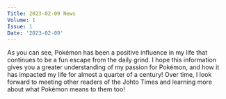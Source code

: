 ```yaml
---
Title: 2023-02-09 News
Volume: 1
Issue: 1
Date: '2023-02-09'
---
```

As you can see, Pokémon has been a positive influence in my life that continues to be a fun escape from the daily grind. I hope this information gives you a greater understanding of my passion for Pokémon, and how it has impacted my life for almost a quarter of a century! Over time, I look forward to meeting other readers of the Johto Times and learning more about what Pokémon means to them too!